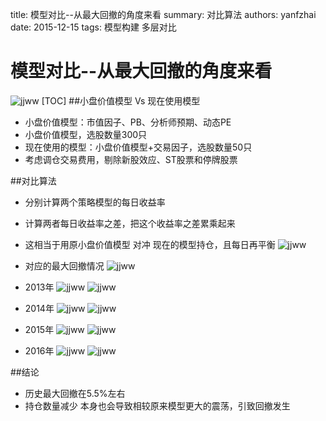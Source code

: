 title: 模型对比--从最大回撤的角度来看
summary: 对比算法
authors: yanfzhai
date: 2015-12-15
tags: 模型构建
	    多层对比

# 模型对比--从最大回撤的角度来看

![jjww](..\pics\perfect\read-1564105_960_720.jpg)
[TOC]
##小盘价值模型 Vs 现在使用模型
- 小盘价值模型：市值因子、PB、分析师预期、动态PE
- 小盘价值模型，选股数量300只
- 现在使用的模型：小盘价值模型+交易因子，选股数量50只
- 考虑调仓交易费用，剔除新股效应、ST股票和停牌股票



##对比算法

- 分别计算两个策略模型的每日收益率

- 计算两者每日收益率之差，把这个收益率之差累乘起来

- 这相当于用原小盘价值模型 对冲 现在的模型持仓，且每日再平衡
  ![jjww](..\pics\AboutBack\allyears.png)

- 对应的最大回撤情况
  ![jjww](..\pics\AboutBack\allyears_MB.png)


- 2013年
  ![jjww](..\pics\AboutBack\f_2013.png)
  ![jjww](..\pics\AboutBack\mb_2013.png)
  ​
- 2014年
  ![jjww](..\pics\AboutBack\f_2014.png)
  ![jjww](..\pics\AboutBack\mb_2014.png)
  ​
- 2015年
  ![jjww](..\pics\AboutBack\f_2015.png)
  ![jjww](..\pics\AboutBack\mb_2016.png)
  ​
- 2016年
  ![jjww](..\pics\AboutBack\f_2016.png)
  ![jjww](..\pics\AboutBack\mb_2016.png)
  ​

##结论
-  历史最大回撤在5.5%左右
-  持仓数量减少 本身也会导致相较原来模型更大的震荡，引致回撤发生

